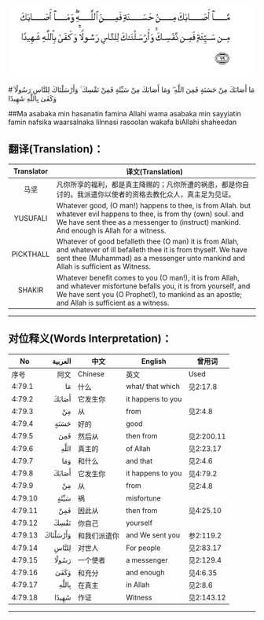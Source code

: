![004:079](images/004_079.gif)

#مَا أَصَابَكَ مِنْ حَسَنَةٍ فَمِنَ اللَّهِ ۖ وَمَا أَصَابَكَ مِنْ سَيِّئَةٍ فَمِنْ نَفْسِكَ ۚ وَأَرْسَلْنَاكَ لِلنَّاسِ رَسُولًا ۚ وَكَفَىٰ بِاللَّهِ شَهِيدًا 

##Ma asabaka min hasanatin famina Allahi wama asabaka min sayyiatin famin nafsika waarsalnaka lilnnasi rasoolan wakafa biAllahi shaheedan 

## 翻译(Translation)：

| Translator | 译文(Translation)                                            |
| :--------: | ------------------------------------------------------------ |
|    马坚    | 凡你所享的福利，都是真主降赐的；凡你所遭的祸患，都是你自讨的。我派遣你以使者的资格去教化众人，真主足为见证。 |
|  YUSUFALI  | Whatever good, (O man!) happens to thee, is from Allah. but whatever evil happens to thee, is from thy (own) soul. and We have sent thee as a messenger to (instruct) mankind. And enough is Allah for a witness. |
| PICKTHALL  | Whatever of good befalleth thee (O man) it is from Allah, and whatever of ill befalleth thee it is from thyself. We have sent thee (Muhammad) as a messenger unto mankind and Allah is sufficient as Witness. |
|   SHAKIR   | Whatever benefit comes to you (O man!), it is from Allah, and whatever misfortune befalls you, it is from yourself, and We have sent you (O Prophet!), to mankind as an apostle; and Allah is sufficient as a witness. |

---

## 对位释义(Words Interpretation)：

| No   | العربية | 中文    | English | 曾用词 |
| ---- | ------: | ------- | ------- | ------ |
| 序号 |    阿文 | Chinese | 英文    | Used   |
| 4:79.1  | مَا       | 什么         | what/ that which  | 见2:17.8   |
| 4:79.2  | أَصَابَكَ    | 它发生你     | it happens to you |            |
| 4:79.3  | مِنْ       | 从           | from              | 见2:4.8    |
| 4:79.4  | حَسَنَةٍ     | 好的         | good              |            |
| 4:79.5  | فَمِنَ      | 然后从       | then from         | 见2:200.11 |
| 4:79.6  | اللَّهِ     | 真主的       | of Allah          | 见2:23.17  |
| 4:79.7  | وَمَا      | 和什么       | and that          | 见2:4.6    |
| 4:79.8  | أَصَابَكَ    | 它发生你     | it happens to you | 见4:79.2   |
| 4:79.9  | مِنْ       | 从           | from              | 见2:4.8    |
| 4:79.10 | سَيِّئَةٍ     | 祸           | misfortune        |            |
| 4:79.11 | فَمِنْ      | 因此从       | then from         | 见4:25.10  |
| 4:79.12 | نَفْسِكَ     | 你自己       | yourself          |            |
| 4:79.13 | وَأَرْسَلْنَاكَ | 和我们派遣你 | and We sent you   | 参2:119.2  |
| 4:79.14 | لِلنَّاسِ    | 对世人       | For people        | 见2:83.17  |
| 4:79.15 | رَسُولًا    | 一个使者     | a messenger       | 见2:129.4  |
| 4:79.16 | وَكَفَىٰ     | 和充分       | and enough        | 见4:6.35   |
| 4:79.17 | بِاللَّهِ    | 在真主       | in Allah          | 见2:8.6    |
| 4:79.18 | شَهِيدًا    | 作证         | Witness           | 见2:143.12 |

---
